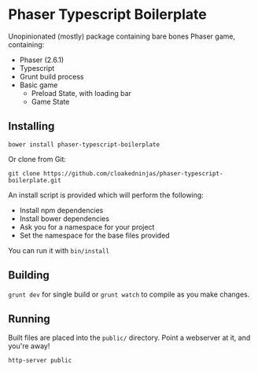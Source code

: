 # Phaser Typescript Boilerplate

Unopinionated (mostly) package containing bare bones Phaser game, containing:

* Phaser (2.6.1)
* Typescript
* Grunt build process
* Basic game
  * Preload State, with loading bar
  * Game State

## Installing

`bower install phaser-typescript-boilerplate`

Or clone from Git:

`git clone https://github.com/cloakedninjas/phaser-typescript-boilerplate.git`

An install script is provided which will perform the following:

- Install npm dependencies
- Install bower dependencies
- Ask you for a namespace for your project
- Set the namespace for the base files provided

You can run it with `bin/install` 

## Building

`grunt dev` for single build or `grunt watch` to compile as you make changes.

## Running

Built files are placed into the `public/` directory. Point a webserver at it, and you're away!

`http-server public`